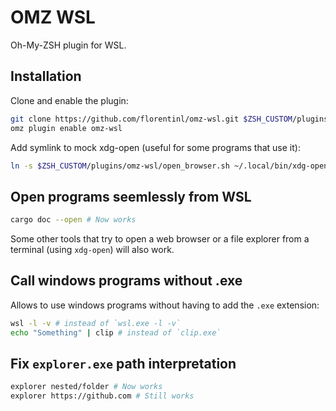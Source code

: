 # OMZ WSL

Oh-My-ZSH plugin for WSL.

## Installation

Clone and enable the plugin:

```zsh
git clone https://github.com/florentinl/omz-wsl.git $ZSH_CUSTOM/plugins/omz-wsl
omz plugin enable omz-wsl
```

Add symlink to mock xdg-open (useful for some programs that use it):

```zsh
ln -s $ZSH_CUSTOM/plugins/omz-wsl/open_browser.sh ~/.local/bin/xdg-open
```

## Open programs seemlessly from WSL

```zsh
cargo doc --open # Now works
```

Some other tools that try to open a web browser or a file explorer from a terminal (using `xdg-open`) will also work.

## Call windows programs without .exe

Allows to use windows programs without having to add the `.exe` extension:

```zsh
wsl -l -v # instead of `wsl.exe -l -v`
echo "Something" | clip # instead of `clip.exe`
```

## Fix `explorer.exe` path interpretation

```zsh
explorer nested/folder # Now works
explorer https://github.com # Still works
```
